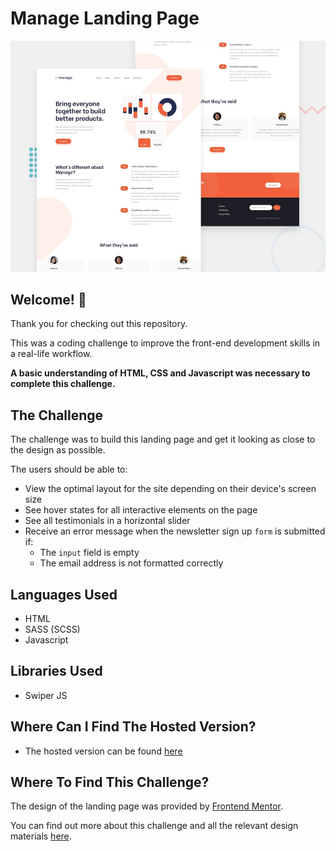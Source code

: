 # Manage Landing Page

![Design preview for the Manage landing page coding challenge](./design/desktop-preview.jpg)

## Welcome! 👋

Thank you for checking out this repository.

This was a coding challenge to improve the front-end development skills in a real-life workflow.

**A basic understanding of HTML, CSS and Javascript was necessary to complete this challenge.**

## The Challenge

The challenge was to build this landing page and get it looking as close to the design as possible.

The users should be able to:

- View the optimal layout for the site depending on their device's screen size
- See hover states for all interactive elements on the page
- See all testimonials in a horizontal slider
- Receive an error message when the newsletter sign up `form` is submitted if:
  - The `input` field is empty
  - The email address is not formatted correctly

## Languages Used

- HTML
- SASS (SCSS)
- Javascript

## Libraries Used

- Swiper JS

## Where Can I Find The Hosted Version?

- The hosted version can be found [here](https://saby22.github.io/manage-landing-page/)

## Where To Find This Challenge?

The design of the landing page was provided by [Frontend Mentor](https://www.frontendmentor.io).

You can find out more about this challenge and all the relevant design materials [here](https://www.frontendmentor.io/challenges/manage-landing-page-SLXqC6P5).
